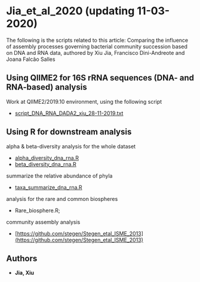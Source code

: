
# Jia_et_al_2020 (updating 11-03-2020)
The following is the scripts related to this article: Comparing the influence of assembly processes governing bacterial community succession based on DNA and RNA data, authored by Xiu Jia, Francisco Dini-Andreote and Joana Falcão Salles

## Using QIIME2 for 16S rRNA sequences (DNA- and RNA-based) analysis
Work at QIIME2/2019.10 environment, using the following script
* [script_DNA_RNA_DADA2_xiu_28-11-2019.txt](https://github.com/Jia-Xiu/Jia_et_al_2020/blob/master/script_DNA_RNA_DADA2_xiu_28-11-2019.txt)
	 
## Using R for downstream analysis 

alpha & beta-diversity analysis for the whole dataset
* [alpha_diversity_dna_rna.R](https://github.com/Jia-Xiu/Jia_et_al_2020/blob/master/alpha_diversity_dna_rna.R)
* [beta_diversity_dna_rna.R](https://github.com/Jia-Xiu/Jia_et_al_2020/blob/master/beta_diversity_dna_rna.R)

summarize the relative abundance of phyla
* [taxa_summarize_dna_rna.R](https://github.com/Jia-Xiu/Jia_et_al_2020/blob/master/taxa_summarize_dna_rna.R)

analysis for the rare and common biospheres
* Rare_biosphere.R; 

community assembly analysis
* [https://github.com/stegen/Stegen_etal_ISME_2013](https://github.com/stegen/Stegen_etal_ISME_2013)

## Authors
* **Jia, Xiu** 
